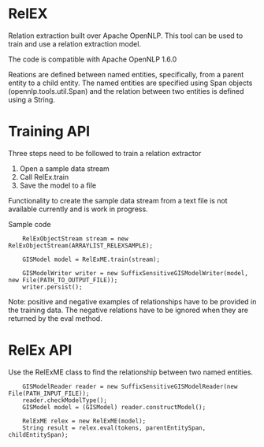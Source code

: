 # RelEX

Relation extraction built over Apache OpenNLP. This tool can be used to train and use a relation extraction model.

The code is compatible with Apache OpenNLP 1.6.0

Reations are defined between named entities, specifically, from a parent entity to a child entity. The named entities are specified using Span objects (opennlp.tools.util.Span) and the relation between two entities is defined using a String.

# Training API
Three steps need to be followed to train a relation extractor

1. Open a sample data stream
2. Call RelEx.train
3. Save the model to a file

Functionality to create the sample data stream from a text file is not available currently and is work in progress.

Sample code
        
        RelExObjectStream stream = new RelExObjectStream(ARRAYLIST_RELEXSAMPLE);
        
        GISModel model = RelExME.train(stream);
        
        GISModelWriter writer = new SuffixSensitiveGISModelWriter(model, new File(PATH_TO_OUTPUT_FILE));
        writer.persist();

Note: positive and negative examples of relationships have to be provided in the training data. The negative relations have to be ignored when they are returned by the eval method.

# RelEx API
Use the RelExME class to find the relationship between two named entities.

        GISModelReader reader = new SuffixSensitiveGISModelReader(new File(PATH_INPUT_FILE));
        reader.checkModelType();
        GISModel model = (GISModel) reader.constructModel();
        
        RelExME relex = new RelExME(model);
        String result = relex.eval(tokens, parentEntitySpan, childEntitySpan);
